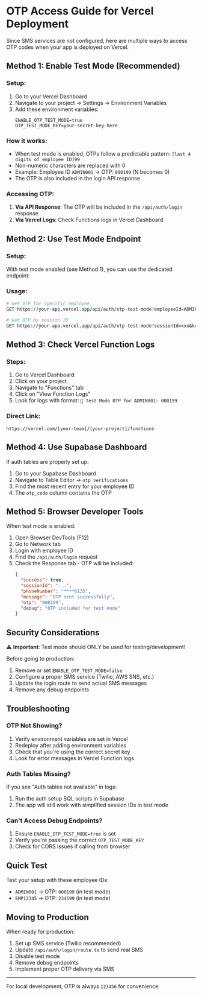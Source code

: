 # OTP Access Guide for Vercel Deployment

Since SMS services are not configured, here are multiple ways to access OTP codes when your app is deployed on Vercel.

## Method 1: Enable Test Mode (Recommended)

### Setup:

1. Go to your Vercel Dashboard
2. Navigate to your project → Settings → Environment Variables
3. Add these environment variables:
   ```
   ENABLE_OTP_TEST_MODE=true
   OTP_TEST_MODE_KEY=your-secret-key-here
   ```

### How it works:

- When test mode is enabled, OTPs follow a predictable pattern: `[last 4 digits of employee ID]99`
- Non-numeric characters are replaced with 0
- Example: Employee ID `ADMIN001` → OTP: `000199` (N becomes 0)
- The OTP is also included in the login API response

### Accessing OTP:

1. **Via API Response**: The OTP will be included in the `/api/auth/login` response
2. **Via Vercel Logs**: Check Functions logs in Vercel Dashboard

## Method 2: Use Test Mode Endpoint

### Setup:

With test mode enabled (see Method 1), you can use the dedicated endpoint:

### Usage:

```bash
# Get OTP for specific employee
GET https://your-app.vercel.app/api/auth/otp-test-mode?employeeId=ADMIN001&key=your-secret-key-here

# Get OTP by session ID
GET https://your-app.vercel.app/api/auth/otp-test-mode?sessionId=xxx&key=your-secret-key-here
```

## Method 3: Check Vercel Function Logs

### Steps:

1. Go to Vercel Dashboard
2. Click on your project
3. Navigate to "Functions" tab
4. Click on "View Function Logs"
5. Look for logs with format: `🔐 Test Mode OTP for ADMIN001: 000199`

### Direct Link:

`https://vercel.com/[your-team]/[your-project]/functions`

## Method 4: Use Supabase Dashboard

If auth tables are properly set up:

1. Go to your Supabase Dashboard
2. Navigate to Table Editor → `otp_verifications`
3. Find the most recent entry for your employee ID
4. The `otp_code` column contains the OTP

## Method 5: Browser Developer Tools

When test mode is enabled:

1. Open Browser DevTools (F12)
2. Go to Network tab
3. Login with employee ID
4. Find the `/api/auth/login` request
5. Check the Response tab - OTP will be included:
   ```json
   {
     "success": true,
     "sessionId": "...",
     "phoneNumber": "****6135",
     "message": "OTP sent successfully",
     "otp": "000199",
     "debug": "OTP included for test mode"
   }
   ```

## Security Considerations

⚠️ **Important**: Test mode should ONLY be used for testing/development!

Before going to production:

1. Remove or set `ENABLE_OTP_TEST_MODE=false`
2. Configure a proper SMS service (Twilio, AWS SNS, etc.)
3. Update the login route to send actual SMS messages
4. Remove any debug endpoints

## Troubleshooting

### OTP Not Showing?

1. Verify environment variables are set in Vercel
2. Redeploy after adding environment variables
3. Check that you're using the correct secret key
4. Look for error messages in Vercel Function logs

### Auth Tables Missing?

If you see "Auth tables not available" in logs:

1. Run the auth setup SQL scripts in Supabase
2. The app will still work with simplified session IDs in test mode

### Can't Access Debug Endpoints?

1. Ensure `ENABLE_OTP_TEST_MODE=true` is set
2. Verify you're passing the correct `OTP_TEST_MODE_KEY`
3. Check for CORS issues if calling from browser

## Quick Test

Test your setup with these employee IDs:

- `ADMIN001` → OTP: `000199` (in test mode)
- `EMP12345` → OTP: `234599` (in test mode)

## Moving to Production

When ready for production:

1. Set up SMS service (Twilio recommended)
2. Update `/api/auth/login/route.ts` to send real SMS
3. Disable test mode
4. Remove debug endpoints
5. Implement proper OTP delivery via SMS

---

For local development, OTP is always `123456` for convenience.
